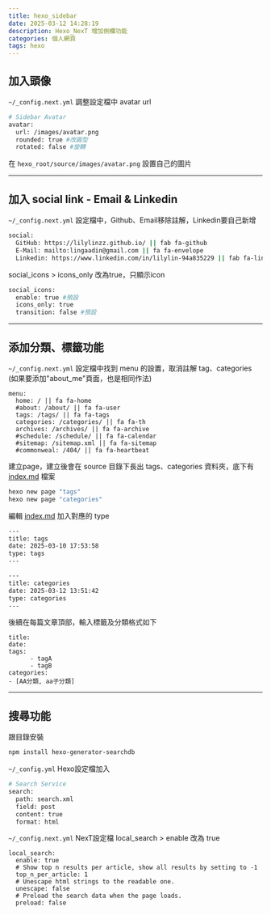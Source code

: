 ```yaml
---
title: hexo_sidebar
date: 2025-03-12 14:28:19
description: Hexo_NexT 增加側欄功能
categories: 個人網頁
tags: hexo
---
```


## 加入頭像

`~/_config.next.yml` 調整設定檔中 avatar url

```bash
# Sidebar Avatar
avatar:
  url: /images/avatar.png
  rounded: true #改圓型
  rotated: false #旋轉
```

在 `hexo_root/source/images/avatar.png` 設置自己的圖片

---

## 加入 social link - Email & Linkedin

`~/_config.next.yml`  設定檔中，Github、Email移除註解，Linkedin要自己新增

```bash
social:
  GitHub: https://lilylinzz.github.io/ || fab fa-github
  E-Mail: mailto:lingaadin@gmail.com || fa fa-envelope
  Linkedin: https://www.linkedin.com/in/lilylin-94a835229 || fab fa-linkedin-in
```

social_icons > icons_only 改為true，只顯示icon

```bash
social_icons:
  enable: true #預設
  icons_only: true
  transition: false #預設
```

---

## 添加分類、標籤功能

`~/_config.next.yml` 設定檔中找到 menu 的設置，取消註解 tag、categories
(如果要添加"about_me"頁面，也是相同作法)
```
menu:
  home: / || fa fa-home
  #about: /about/ || fa fa-user
  tags: /tags/ || fa fa-tags
  categories: /categories/ || fa fa-th
  archives: /archives/ || fa fa-archive
  #schedule: /schedule/ || fa fa-calendar
  #sitemap: /sitemap.xml || fa fa-sitemap
  #commonweal: /404/ || fa fa-heartbeat
```
建立page，建立後會在 source 目錄下長出 tags、categories 資料夾，底下有 [index.md](http://index.md/) 檔案

```bash
hexo new page "tags"
hexo new page "categories"
```

編輯 [index.md](http://index.md) 加入對應的 type

```bash
---
title: tags
date: 2025-03-10 17:53:58
type: tags
---

---
title: categories
date: 2025-03-12 13:51:42
type: categories
---
```
後續在每篇文章頂部，輸入標籤及分類格式如下
```
title: 
date: 
tags: 
      - tagA
      - tagB
categories: 
- [AA分類, aa子分類]
```

---

## 搜尋功能

跟目錄安裝

```bash
npm install hexo-generator-searchdb
```

`~/_config.yml` Hexo設定檔加入

```bash
# Search Service
search:
  path: search.xml
  field: post
  content: true
  format: html
```

`~/_config.next.yml` NexT設定檔 local_search > enable 改為 true
```
local_search:
  enable: true
  # Show top n results per article, show all results by setting to -1
  top_n_per_article: 1
  # Unescape html strings to the readable one.
  unescape: false
  # Preload the search data when the page loads.
  preload: false
```